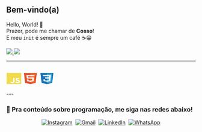 ## Bem-vindo(a)   

Hello, World! 👋  
Prazer, pode me chamar de **Cosso**!  
E meu `init` é sempre um café ☕😁  

<div>
  <a href="https://github.com/biel-cosso">
<img height="180em" src="https://github-readme-stats.vercel.app/api?username=biel-cosso&show_icons=true&theme=tokyonight&include_all_commits=true&count_private=true&v=2"/>
<img height="180em" src="https://github-readme-stats.vercel.app/api/top-langs/?username=biel-cosso&layout=compact&langs_count=10&cache_seconds=3600&theme=tokyonight&v=2"/>

  </a>
</div>

---

<div style="display: inline_block"><br>
  <img align="center" alt="Js" height="30" width="40" src="https://raw.githubusercontent.com/devicons/devicon/master/icons/javascript/javascript-plain.svg">
  <img align="center" alt="HTML" height="30" width="40" src="https://raw.githubusercontent.com/devicons/devicon/master/icons/html5/html5-original.svg">
  <img align="center" alt="CSS" height="30" width="40" src="https://raw.githubusercontent.com/devicons/devicon/master/icons/css3/css3-original.svg">
</div>

<br>
---

### 📌 Pra conteúdo sobre programação, me siga nas redes abaixo!

<div align="center" style="display: flex; gap: 8px; justify-content: center;">

  <!-- Instagram -->
  <a href="https://instagram.com/bielcosso" target="_blank">
    <img height="32" src="https://img.shields.io/badge/Instagram-%23E4405F.svg?&style=for-the-badge&logo=instagram&logoColor=white" alt="Instagram"/>
  </a>

  <!-- Gmail (ícone colorido real) -->
  <a href="mailto:cosso.gabriel@gmail.com" target="_blank">
    <img height="32" src="https://img.shields.io/badge/Gmail-white?style=for-the-badge&logo=gmail&logoColor=%23EA4335" alt="Gmail"/>
  </a>

  <!-- LinkedIn -->
  <a href="https://www.linkedin.com/in/gabriel-cosso/" target="_blank">
    <img height="32" src="https://img.shields.io/badge/LinkedIn-%230A66C2.svg?&style=for-the-badge&logo=linkedin&logoColor=white" alt="LinkedIn"/>
  </a>

  <!-- WhatsApp -->
  <a href="https://wa.me/5532998334322" target="_blank">
    <img height="32" src="https://img.shields.io/badge/WhatsApp-%2325D366.svg?&style=for-the-badge&logo=whatsapp&logoColor=white" alt="WhatsApp"/>
  </a>

</div>
